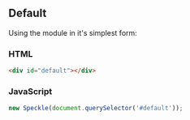 ## Default

Using the module in it's simplest form:

### HTML

```html
<div id="default"></div>
```

### JavaScript

```js
new Speckle(document.querySelector('#default'));
```
